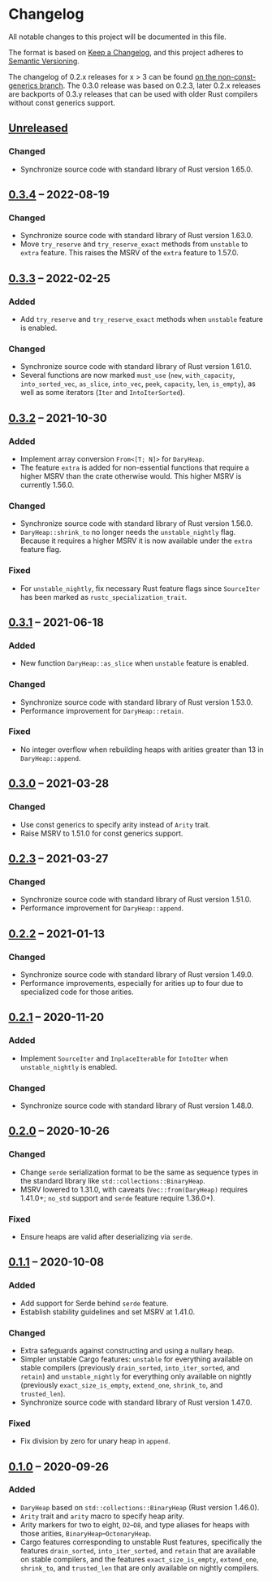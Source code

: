 # Changelog

All notable changes to this project will be documented in this file.

The format is based on [Keep a Changelog](https://keepachangelog.com/en/1.0.0/),
and this project adheres to [Semantic Versioning](https://semver.org/spec/v2.0.0.html).

The changelog of 0.2.x releases for x > 3 can be found [on the
non-const-generics branch](https://github.com/hanmertens/dary_heap/tree/non-const-generics).
The 0.3.0 release was based on 0.2.3, later 0.2.x releases are backports of
0.3.y releases that can be used with older Rust compilers without const generics
support.

## [Unreleased]
### Changed
- Synchronize source code with standard library of Rust version 1.65.0.

## [0.3.4] &ndash; 2022-08-19
### Changed
- Synchronize source code with standard library of Rust version 1.63.0.
- Move `try_reserve` and `try_reserve_exact` methods from `unstable` to `extra`
  feature. This raises the MSRV of the `extra` feature to 1.57.0.

## [0.3.3] &ndash; 2022-02-25
### Added
- Add `try_reserve` and `try_reserve_exact` methods when `unstable` feature is
  enabled.

### Changed
- Synchronize source code with standard library of Rust version 1.61.0.
- Several functions are now marked `must_use` (`new`, `with_capacity`,
  `into_sorted_vec`, `as_slice`, `into_vec`, `peek`, `capacity`, `len`,
  `is_empty`), as well as some iterators (`Iter` and `IntoIterSorted`).

## [0.3.2] &ndash; 2021-10-30
### Added
- Implement array conversion `From<[T; N]>` for `DaryHeap`.
- The feature `extra` is added for non-essential functions that require a higher
  MSRV than the crate otherwise would. This higher MSRV is currently 1.56.0.

### Changed
- Synchronize source code with standard library of Rust version 1.56.0.
- `DaryHeap::shrink_to` no longer needs the `unstable_nightly` flag. Because it
  requires a higher MSRV it is now available under the `extra` feature flag.

### Fixed
- For `unstable_nightly`, fix necessary Rust feature flags since `SourceIter`
  has been marked as `rustc_specialization_trait`.

## [0.3.1] &ndash; 2021-06-18
### Added
- New function `DaryHeap::as_slice` when `unstable` feature is enabled.

### Changed
- Synchronize source code with standard library of Rust version 1.53.0.
- Performance improvement for `DaryHeap::retain`.

### Fixed
- No integer overflow when rebuilding heaps with arities greater than 13 in
  `DaryHeap::append`.

## [0.3.0] &ndash; 2021-03-28
### Changed
- Use const generics to specify arity instead of `Arity` trait.
- Raise MSRV to 1.51.0 for const generics support.

## [0.2.3] &ndash; 2021-03-27
### Changed
- Synchronize source code with standard library of Rust version 1.51.0.
- Performance improvement for `DaryHeap::append`.

## [0.2.2] &ndash; 2021-01-13
### Changed
- Synchronize source code with standard library of Rust version 1.49.0.
- Performance improvements, especially for arities up to four due to specialized
  code for those arities.

## [0.2.1] &ndash; 2020-11-20
### Added
- Implement `SourceIter` and `InplaceIterable` for `IntoIter` when
  `unstable_nightly` is enabled.

### Changed
- Synchronize source code with standard library of Rust version 1.48.0.

## [0.2.0] &ndash; 2020-10-26
### Changed
- Change `serde` serialization format to be the same as sequence types in the
  standard library like `std::collections::BinaryHeap`.
- MSRV lowered to 1.31.0, with caveats (`Vec::from(DaryHeap)` requires 1.41.0+;
  `no_std` support and `serde` feature require 1.36.0+).

### Fixed
- Ensure heaps are valid after deserializing via `serde`.

## [0.1.1] &ndash; 2020-10-08
### Added
- Add support for Serde behind `serde` feature.
- Establish stability guidelines and set MSRV at 1.41.0.

### Changed
- Extra safeguards against constructing and using a nullary heap.
- Simpler unstable Cargo features: `unstable` for everything available on stable
  compilers (previously `drain_sorted`, `into_iter_sorted`, and `retain`) and
  `unstable_nightly` for everything only available on nightly (previously
  `exact_size_is_empty`, `extend_one`, `shrink_to`, and `trusted_len`).
- Synchronize source code with standard library of Rust version 1.47.0.

### Fixed
- Fix division by zero for unary heap in `append`.

## [0.1.0] &ndash; 2020-09-26
### Added
- `DaryHeap` based on `std::collections::BinaryHeap` (Rust version 1.46.0).
- `Arity` trait and `arity` macro to specify heap arity.
- Arity markers for two to eight, `D2`&ndash;`D8`, and type aliases for heaps
  with those arities, `BinaryHeap`&ndash;`OctonaryHeap`.
- Cargo features corresponding to unstable Rust features, specifically the
  features `drain_sorted`, `into_iter_sorted`, and `retain` that are available
  on stable compilers, and the features `exact_size_is_empty`, `extend_one`,
  `shrink_to`, and `trusted_len` that are only available on nightly compilers.

[Unreleased]: https://github.com/hanmertens/dary_heap/compare/v0.3.4...HEAD
[0.3.4]: https://github.com/hanmertens/dary_heap/compare/v0.3.3...v0.3.4
[0.3.3]: https://github.com/hanmertens/dary_heap/compare/v0.3.2...v0.3.3
[0.3.2]: https://github.com/hanmertens/dary_heap/compare/v0.3.1...v0.3.2
[0.3.1]: https://github.com/hanmertens/dary_heap/compare/v0.3.0...v0.3.1
[0.3.0]: https://github.com/hanmertens/dary_heap/compare/v0.2.3...v0.3.0
[0.2.3]: https://github.com/hanmertens/dary_heap/compare/v0.2.2...v0.2.3
[0.2.2]: https://github.com/hanmertens/dary_heap/compare/v0.2.1...v0.2.2
[0.2.1]: https://github.com/hanmertens/dary_heap/compare/v0.2.0...v0.2.1
[0.2.0]: https://github.com/hanmertens/dary_heap/compare/v0.1.1...v0.2.0
[0.1.1]: https://github.com/hanmertens/dary_heap/compare/v0.1.0...v0.1.1
[0.1.0]: https://github.com/hanmertens/dary_heap/releases/tag/v0.1.0
